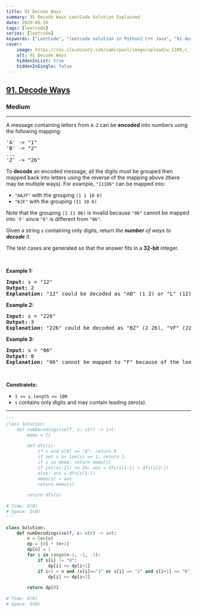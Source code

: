 ```yaml
---
title: 91 Decode Ways
summary: 91 Decode Ways LeetCode Solution Explained
date: 2020-06-20
tags: [leetcode]
series: [leetcode]
keywords: ["LeetCode", "leetcode solution in Python3 C++ Java", "91-decode-ways LeetCode Solution Explained"]
cover:
    image: https://res.cloudinary.com/samirpaul/image/upload/w_1100,c_fit,co_rgb:FFFFFF,l_text:Arial_75_bold:91 Decode Ways - Solution Explained/problem-solving.webp
    alt: 91 Decode Ways
    hiddenInList: true
    hiddenInSingle: false
---
```



<h2><a href="https://leetcode.com/problems/decode-ways/">91. Decode Ways</a></h2><h3>Medium</h3><hr><div><p>A message containing letters from <code>A-Z</code> can be <strong>encoded</strong> into numbers using the following mapping:</p>

<pre>'A' -&gt; "1"
'B' -&gt; "2"
...
'Z' -&gt; "26"
</pre>

<p>To <strong>decode</strong> an encoded message, all the digits must be grouped then mapped back into letters using the reverse of the mapping above (there may be multiple ways). For example, <code>"11106"</code> can be mapped into:</p>

<ul>
	<li><code>"AAJF"</code> with the grouping <code>(1 1 10 6)</code></li>
	<li><code>"KJF"</code> with the grouping <code>(11 10 6)</code></li>
</ul>

<p>Note that the grouping <code>(1 11 06)</code> is invalid because <code>"06"</code> cannot be mapped into <code>'F'</code> since <code>"6"</code> is different from <code>"06"</code>.</p>

<p>Given a string <code>s</code> containing only digits, return <em>the <strong>number</strong> of ways to <strong>decode</strong> it</em>.</p>

<p>The test cases are generated so that the answer fits in a <strong>32-bit</strong> integer.</p>

<p>&nbsp;</p>
<p><strong>Example 1:</strong></p>

<pre><strong>Input:</strong> s = "12"
<strong>Output:</strong> 2
<strong>Explanation:</strong> "12" could be decoded as "AB" (1 2) or "L" (12).
</pre>

<p><strong>Example 2:</strong></p>

<pre><strong>Input:</strong> s = "226"
<strong>Output:</strong> 3
<strong>Explanation:</strong> "226" could be decoded as "BZ" (2 26), "VF" (22 6), or "BBF" (2 2 6).
</pre>

<p><strong>Example 3:</strong></p>

<pre><strong>Input:</strong> s = "06"
<strong>Output:</strong> 0
<strong>Explanation:</strong> "06" cannot be mapped to "F" because of the leading zero ("6" is different from "06").
</pre>

<p>&nbsp;</p>
<p><strong>Constraints:</strong></p>

<ul>
	<li><code>1 &lt;= s.length &lt;= 100</code></li>
	<li><code>s</code> contains only digits and may contain leading zero(s).</li>
</ul>
</div>

---




```python
'''
class Solution:
    def numDecodings(self, s: str) -> int:
        memo = {}
        
        def dfs(s):
            if s and s[0] == "0": return 0
            if not s or len(s) == 1: return 1         
            if s in memo: return memo[s]
            if int(s[:2]) <= 26: ans = dfs(s[1:]) + dfs(s[2:])
            else: ans = dfs(s[1:])
            memo[s] = ans
            return memo[s]
        
        return dfs(s)
    
# Time: O(N)
# Space: O(N)
'''

class Solution:
    def numDecodings(self, s: str) -> int:
        n = len(s)
        dp = [0] * (n+1)
        dp[n] = 1
        for i in range(n-1, -1, -1):
            if s[i] != "0":
                dp[i] += dp[i+1]
            if i+1 < n and (s[i]=="1" or s[i] == "2" and s[i+1] <= "6"):
                dp[i] += dp[i+2]
        
        return dp[0]
            
# Time: O(N)
# Space: O(N)     
```
